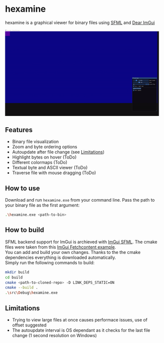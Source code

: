 # hexamine
hexamine is a graphical viewer for binary files using [SFML](https://github.com/SFML/SFML) and [Dear ImGui](https://github.com/ocornut/imgui)

![Hexamine Autoupdate](img/hexamine-autoupdate.gif)

## Features
- Binary file visualization
- Zoom and byte ordering options
- Autoupdate after file change (see [Limitations](#limitations))
- Highlight bytes on hover (ToDo)
- Different colormaps (ToDo)
- Textual byte and ASCII viewer (ToDo)
- Traverse file with mouse dragging (ToDo)

## How to use
Download and run `hexamine.exe` from your command line. Pass the path to your binary file as the first argument:
```sh
.\hexamine.exe <path-to-bin>
```

## How to build
SFML backend support for ImGui is archieved with [ImGui SFML](https://github.com/SFML/imgui-sfml). The cmake files were taken from this [ImGui Fetchcontent example](https://github.com/eliasdaler/imgui-sfml-fetchcontent).\
You can add and build your own changes. Thanks to the the cmake dependencies everything is downloaded automatically. \
Simply run the following commands to build:

```sh
mkdir build
cd build
cmake <path-to-cloned-repo> -D LINK_DEPS_STATIC=ON
cmake --build .
.\src\Debug\hexamine.exe
```

## Limitations
- Trying to view large files at once causes performace issues, use of offset suggested
- The autoupdate interval is OS dependant as it checks for the last file change (1 second resolution on Windows) 
